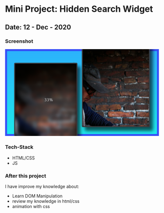 # Mini Project: Hidden Search Widget

## Date: 12 - Dec - 2020

### Screenshot

<img src="./template-project-img.png" alt="screenshot"/>

### Tech-Stack

- HTML/CSS
- JS

### After this project

I have improve my knowledge about:

- Learn DOM Manipulation
- review my knowledge in html/css
- animation with css
